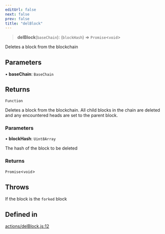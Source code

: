 ```yaml
---
editUrl: false
next: false
prev: false
title: "delBlock"
---
```


> **delBlock**(`baseChain`): (`blockHash`) => `Promise`\<`void`\>

Deletes a block from the blockchain

## Parameters

• **baseChain**: `BaseChain`

## Returns

`Function`

Deletes a block from the blockchain. All child blocks in the chain are
deleted and any encountered heads are set to the parent block.

### Parameters

• **blockHash**: `Uint8Array`

The hash of the block to be deleted

### Returns

`Promise`\<`void`\>

## Throws

If the block is the `forked` block

## Defined in

[actions/delBlock.js:12](https://github.com/evmts/tevm-monorepo/blob/main/packages/blockchain/src/actions/delBlock.js#L12)
